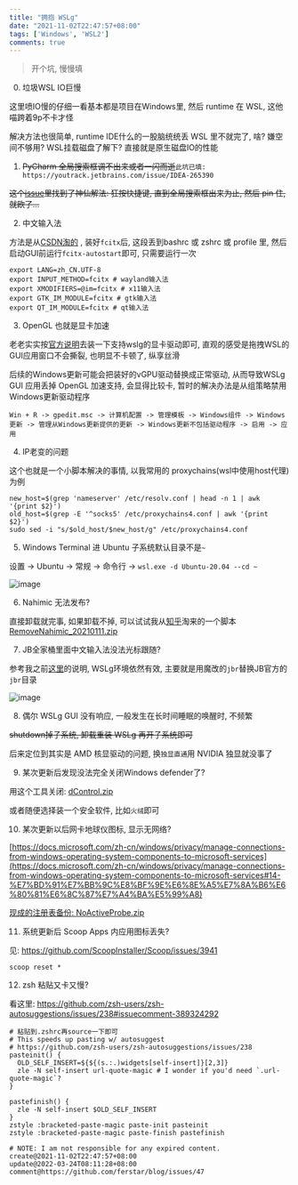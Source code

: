 ```yaml
---
title: "拥抱 WSLg"
date: "2021-11-02T22:47:57+08:00"
tags: ['Windows', 'WSL2']
comments: true
---
```


> 开个坑, 慢慢填

0. 垃圾WSL IO巨慢

这里喷IO慢的仔细一看基本都是项目在Windows里, 然后 runtime 在 WSL, 这他喵跨着9p不卡才怪

解决方法也很简单, runtime IDE什么的一股脑统统丢 WSL 里不就完了, 啥? 嫌空间不够用? WSL挂载磁盘了解下? 直接就是原生磁盘IO的性能

1. ~~PyCharm 全局搜索框调不出来或者一闪而逝~~`此坑已填: https://youtrack.jetbrains.com/issue/IDEA-265390`

~~这个[issue](https://github.com/microsoft/wslg/issues/96#issuecomment-858257113)里找到了神仙解法: 狂按快捷键, 直到全局搜索框出来为止, 然后 pin 住, 就欧了...~~

2. 中文输入法

方法是从[CSDN淘的](https://blog.csdn.net/defrag257/article/details/117326000) , 装好`fcitx`后, 这段丢到bashrc 或 zshrc 或 profile 里, 然后启动GUI前运行`fcitx-autostart`即可, 只需要运行一次

```shell
export LANG=zh_CN.UTF-8
export INPUT_METHOD=fcitx # wayland输入法
export XMODIFIERS=@im=fcitx # x11输入法
export GTK_IM_MODULE=fcitx # gtk输入法
export QT_IM_MODULE=fcitx # qt输入法
```

3. OpenGL 也就是显卡加速

老老实实按[官方说明](https://github.com/microsoft/wslg#pre-requisites)去装一下支持wslg的显卡驱动即可, 直观的感受是拖拽WSL的GUI应用窗口不会撕裂, 也明显不卡顿了, 纵享丝滑

后续的Windows更新可能会把装好的vGPU驱动替换成正常驱动, 从而导致WSLg GUI 应用丢掉 OpenGL 加速支持, 会显得比较卡, 暂时的解决办法是从组策略禁用Windows更新驱动程序

`Win + R -> gpedit.msc -> 计算机配置 -> 管理模板 -> Windows组件 -> Windows更新 -> 管理从Windows更新提供的更新 -> Windows更新不包括驱动程序 -> 启用 -> 应用`

4. IP老变的问题

这个也就是一个小脚本解决的事情, 以我常用的 proxychains(wsl中使用host代理) 为例

```shell
new_host=$(grep 'nameserver' /etc/resolv.conf | head -n 1 | awk '{print $2}')
old_host=$(grep -E '^socks5' /etc/proxychains4.conf | awk '{print $2}')
sudo sed -i "s/$old_host/$new_host/g" /etc/proxychains4.conf
```

5. Windows Terminal 进 Ubuntu 子系统默认目录不是`~`

设置 -> Ubuntu -> 常规 -> 命令行 -> `wsl.exe -d Ubuntu-20.04 --cd ~`

![image](https://user-images.githubusercontent.com/2854276/142790024-9b05f0e5-1784-4ae6-a575-d9536f793242.png)

6. Nahimic 无法发布?

直接卸载就完事, 如果卸载不掉, 可以试试我从[知乎](https://zhuanlan.zhihu.com/p/347961733)淘来的一个脚本 
[RemoveNahimic_20210111.zip](https://github.com/ferstar/blog/files/7599644/RemoveNahimic_20210111.zip)

7. JB全家桶里面中文输入法没法光标跟随?

参考我之前[这里](/post/issue-33/)的说明, WSLg环境依然有效, 主要就是用魔改的`jbr`替换JB官方的`jbr`目录

![image](https://user-images.githubusercontent.com/2854276/144391926-256746e8-f2cb-49d9-9476-0168fbe88b85.png)

8. 偶尔 WSLg GUI 没有响应, 一般发生在长时间睡眠的唤醒时, 不频繁

~~shutdown掉子系统, 卸载重装 WSLg 再开子系统即可~~

后来定位到其实是 AMD 核显驱动的问题, 换`独显直通`用 NVIDIA 独显就没事了

9. 某次更新后发现没法完全关闭Windows defender了?

用这个工具关闭: [dControl.zip](https://github.com/ferstar/blog/files/8218101/dControl.zip)

或者随便选择装一个安全软件, 比如`火绒`即可

10. 某次更新以后网卡地球仪图标, 显示无网络?

[https://docs.microsoft.com/zh-cn/windows/privacy/manage-connections-from-windows-operating-system-components-to-microsoft-services](https://docs.microsoft.com/zh-cn/windows/privacy/manage-connections-from-windows-operating-system-components-to-microsoft-services#14-%E7%BD%91%E7%BB%9C%E8%BF%9E%E6%8E%A5%E7%8A%B6%E6%80%81%E6%8C%87%E7%A4%BA%E5%99%A8)

[现成的注册表备份: NoActiveProbe.zip](https://github.com/ferstar/blog/files/8339080/NoActiveProbe.zip)

11. 系统更新后 Scoop Apps 内应用图标丢失?

见: https://github.com/ScoopInstaller/Scoop/issues/3941

```shell
scoop reset *
```

12. zsh 粘贴又卡又慢?

看这里: https://github.com/zsh-users/zsh-autosuggestions/issues/238#issuecomment-389324292

```shell
# 粘贴到.zshrc再source一下即可
# This speeds up pasting w/ autosuggest
# https://github.com/zsh-users/zsh-autosuggestions/issues/238
pasteinit() {
  OLD_SELF_INSERT=${${(s.:.)widgets[self-insert]}[2,3]}
  zle -N self-insert url-quote-magic # I wonder if you'd need `.url-quote-magic`?
}

pastefinish() {
  zle -N self-insert $OLD_SELF_INSERT
}
zstyle :bracketed-paste-magic paste-init pasteinit
zstyle :bracketed-paste-magic paste-finish pastefinish
```

```
# NOTE: I am not responsible for any expired content.
create@2021-11-02T22:47:57+08:00
update@2022-03-24T08:11:28+08:00
comment@https://github.com/ferstar/blog/issues/47
```
